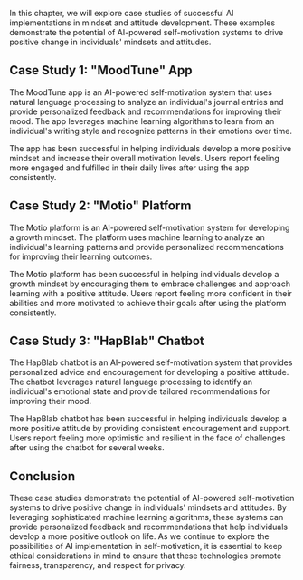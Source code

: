 

In this chapter, we will explore case studies of successful AI implementations in mindset and attitude development. These examples demonstrate the potential of AI-powered self-motivation systems to drive positive change in individuals' mindsets and attitudes.

Case Study 1: "MoodTune" App
----------------------------

The MoodTune app is an AI-powered self-motivation system that uses natural language processing to analyze an individual's journal entries and provide personalized feedback and recommendations for improving their mood. The app leverages machine learning algorithms to learn from an individual's writing style and recognize patterns in their emotions over time.

The app has been successful in helping individuals develop a more positive mindset and increase their overall motivation levels. Users report feeling more engaged and fulfilled in their daily lives after using the app consistently.

Case Study 2: "Motio" Platform
------------------------------

The Motio platform is an AI-powered self-motivation system for developing a growth mindset. The platform uses machine learning to analyze an individual's learning patterns and provide personalized recommendations for improving their learning outcomes.

The Motio platform has been successful in helping individuals develop a growth mindset by encouraging them to embrace challenges and approach learning with a positive attitude. Users report feeling more confident in their abilities and more motivated to achieve their goals after using the platform consistently.

Case Study 3: "HapBlab" Chatbot
-------------------------------

The HapBlab chatbot is an AI-powered self-motivation system that provides personalized advice and encouragement for developing a positive attitude. The chatbot leverages natural language processing to identify an individual's emotional state and provide tailored recommendations for improving their mood.

The HapBlab chatbot has been successful in helping individuals develop a more positive attitude by providing consistent encouragement and support. Users report feeling more optimistic and resilient in the face of challenges after using the chatbot for several weeks.

Conclusion
----------

These case studies demonstrate the potential of AI-powered self-motivation systems to drive positive change in individuals' mindsets and attitudes. By leveraging sophisticated machine learning algorithms, these systems can provide personalized feedback and recommendations that help individuals develop a more positive outlook on life. As we continue to explore the possibilities of AI implementation in self-motivation, it is essential to keep ethical considerations in mind to ensure that these technologies promote fairness, transparency, and respect for privacy.
